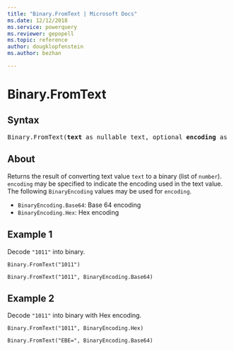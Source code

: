```yaml
---
title: "Binary.FromText | Microsoft Docs"
ms.date: 12/12/2018
ms.service: powerquery
ms.reviewer: gepopell
ms.topic: reference
author: dougklopfenstein
ms.author: bezhan

---
```

# Binary.FromText

## Syntax

<pre>
Binary.FromText(<b>text</b> as nullable text, optional <b>encoding</b> as nullable number) as nullable binary
</pre>

## About
Returns the result of converting text value `text` to a binary (list of `number`). `encoding` may be specified to indicate the encoding used in the text value. The following `BinaryEncoding` values may be used for `encoding`. <ul> <li>`BinaryEncoding.Base64`: Base 64 encoding</li> <li>`BinaryEncoding.Hex`: Hex encoding</li> </ul>

## Example 1

Decode `"1011"` into binary.

```powerquery-m
Binary.FromText("1011")
```

```powerquery-m
Binary.FromText("1011", BinaryEncoding.Base64)
```

## Example 2
Decode `"1011"` into binary with Hex encoding.

```powerquery-m
Binary.FromText("1011", BinaryEncoding.Hex)
```

```powerquery-m
Binary.FromText("EBE=", BinaryEncoding.Base64)
```

